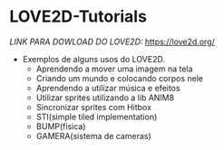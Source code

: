 # LOVE2D-Tutorials
*LINK PARA DOWLOAD DO LOVE2D:*
  https://love2d.org/
  
- Exemplos de alguns usos do LOVE2D.
  - Aprendendo a mover uma imagem na tela
  - Criando um mundo e colocando corpos nele
  - Aprendendo a utilizar música e efeitos
  - Utilizar sprites utilizando a lib ANIM8
  - Sincronizar sprites com Hitbox
  - STI(simple tiled implementation)
  - BUMP(fisica)
  - GAMERA(sistema de cameras)
  
